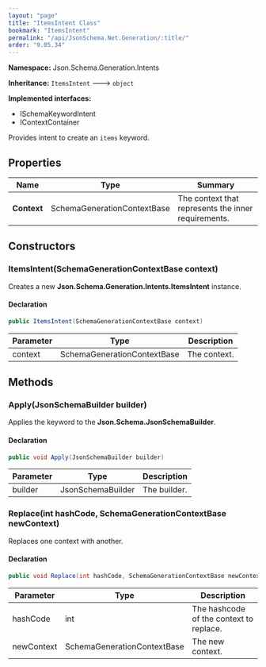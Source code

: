 ```yaml
---
layout: "page"
title: "ItemsIntent Class"
bookmark: "ItemsIntent"
permalink: "/api/JsonSchema.Net.Generation/:title/"
order: "9.05.34"
---
```

**Namespace:** Json.Schema.Generation.Intents

**Inheritance:**
`ItemsIntent`
 🡒 
`object`

**Implemented interfaces:**

- ISchemaKeywordIntent
- IContextContainer

Provides intent to create an `items` keyword.

## Properties

| Name | Type | Summary |
|---|---|---|
| **Context** | SchemaGenerationContextBase | The context that represents the inner requirements. |

## Constructors

### ItemsIntent(SchemaGenerationContextBase context)

Creates a new **Json.Schema.Generation.Intents.ItemsIntent** instance.

#### Declaration

```c#
public ItemsIntent(SchemaGenerationContextBase context)
```

| Parameter | Type | Description |
|---|---|---|
| context | SchemaGenerationContextBase | The context. |


## Methods

### Apply(JsonSchemaBuilder builder)

Applies the keyword to the **Json.Schema.JsonSchemaBuilder**.

#### Declaration

```c#
public void Apply(JsonSchemaBuilder builder)
```

| Parameter | Type | Description |
|---|---|---|
| builder | JsonSchemaBuilder | The builder. |


### Replace(int hashCode, SchemaGenerationContextBase newContext)

Replaces one context with another.

#### Declaration

```c#
public void Replace(int hashCode, SchemaGenerationContextBase newContext)
```

| Parameter | Type | Description |
|---|---|---|
| hashCode | int | The hashcode of the context to replace. |
| newContext | SchemaGenerationContextBase | The new context. |


